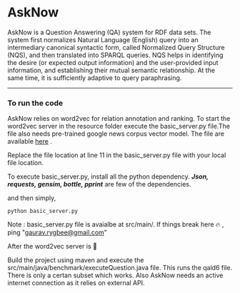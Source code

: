 # AskNow
AskNow is a Question Answering (QA) system for RDF data sets. The system first normalizes Natural Language (English) query into an intermediary canonical syntactic form, called Normalized Query Structure (NQS), and then translated into SPARQL queries. NQS helps in identifying the desire (or expected output information) and the user-provided input information, and establishing their mutual semantic relationship. At the same time, it is sufficiently adaptive to query paraphrasing.

-----------------------------------------------------------------------------------------------------------------------------
### To run the code 


AskNow relies on word2vec for relation annotation and ranking. To start the word2vec server in the resource folder execute the basic_server.py file.The file also needs pre-trained google news corpus vector model. The file are available [here](https://drive.google.com/file/d/0B7XkCwpI5KDYNlNUTTlSS21pQmM/edit) . 

Replace the file location at line 11 in the basic_server.py file with your local file location. 

To execute basic_server.py, install all the python dependency. ***Json, requests, gensim, bottle, pprint*** are few of the dependencies.

and then simply, 
```
python basic_server.py
```


Note : basic_server.py file is avaialbe at src/main/. If things break here :fire: , ping "gaurav.rygbee@gmail.com"

After the word2vec server is :running:

Build the project using maven and execute the src/main/java/benchmark/executeQuestion.java file. This runs the qald6 file. There is only a certan subset which works. Also AskNow needs an active internet connection as it relies on external API.